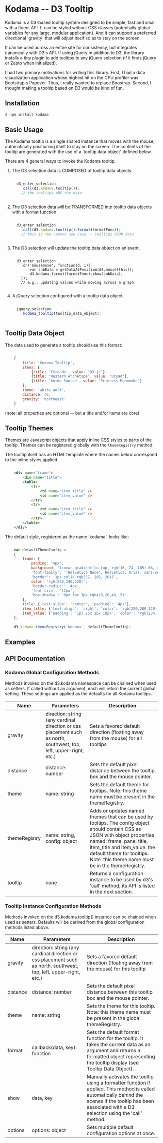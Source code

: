 # Kodama -- D3 Tooltip

Kodama is a D3-based tooltip system designed to be simple, fast and small with a fluent API. It can be styled without CSS classes (potentially global variables for any large, modular application). And it can support a preferred directional 'gravity' that will adjust itself so as to stay on the screen.

It can be used across an entire site for consistency, but integrates canonically with D3's API. If using jQuery in addition to D3, the library installs a tiny plugin to add tooltips to any jQuery selection (if it finds jQuery or Zepto when initialized). 

I had two primary motivations for writing this library. First, I had a data visualization application whose highest hit on the CPU profiler was Bootstrap's Popover. Thus, I really wanted to replace Boostrap. Second, I thought making a tooltip based on D3 would be kind of fun.

## Installation

```bash
$ npm install kodama
```

## Basic Usage

The Kodama tooltip is a single shared instance that moves with the mouse, automatically positioning itself to stay on the screen. The contents of the tooltip are generated with the use of a 'tooltip data object' defined below.

There are 4 general ways to invoke the Kodama tooltip.

1. The D3 selection data is COMPOSED of tooltip data objects.
    ```javascript
    
      d3_enter_selection
        .call(d3.kodama.tooltip()); 
        // the tooltips ARE the data
        
    ```
2. The D3 selection data will be TRANSFORMED into tooltip data objects with a format function.
    ```javascript
    
      d3_enter_selection 
        .call(d3.kodama.tooltip().format(formatFunc)); 
        // this is the common use case -- tooltips FROM data
        
    ```
3. The D3 selection will update the tooltip data object on an event.
    ```
    
      d3_enter_selection
        .on('mousemove', function(d, i){
            var subData = getDataAtPosition(d3.mouse(this));
            d3.kodama.format(formatFunc).show(subData); 
        });
        // e.g., updating values while moving across a graph
        
    ```
4. A jQuery selection configured with a tooltip data object.
    ```javascript
    
      jquery_selection
        .kodama_tooltip(tooltip_data_object);
        
    ```
    
## Tooltip Data Object

The data used to generate a tooltip should use this format:

```javascript

    {
        title: 'Kodama Tooltip',
        items: [
            {title: 'Extends', value: 'D3.js'},
            {title: 'Western Archetype', value: 'Dryad'},
            {title: 'Anime Source', value: 'Princess Mononoke'}
        ],
        theme: 'white_wolf',
        distance: 40,
        gravity: 'northeast'
    }

```

(note: all properties are optional -- but a title and/or items are core)

## Tooltip Themes

Themes are Javascript objects that apply inline CSS styles to parts of the tooltip.
Themes can be registered globally with the ```themeRegistry``` method. 

The tooltip itself has an HTML template where the names below correspond to the inline styles applied:

```html

    <div name="frame">
        <div name="title">
        <table>
            <tr>
                <td name="item_title" />
                <td name="item_value" />
            </tr>
            <tr>
                <td name="item_title" />
                <td name="item_value" />
            </tr>
        </table>
    </div>

```

The default style, registered as the name 'kodama', looks like:

```javascript

    var defaultThemeConfig = 
    {
        frame: {
            padding: '4px',
            background: 'linear-gradient(to top, rgb(16, 74, 105) 0%, rgb(14, 96, 125) 90%)',
            'font-family': '"Helvetica Neue", Helvetica, Arial, sans-serif',
            'border': '1px solid rgb(57, 208, 204)',
            color: 'rgb(245,240,220)',
            'border-radius': '4px',
            'font-size': '12px',
            'box-shadow': '0px 1px 3px rgba(0,20,40,.5)'
        },
        title: {'text-align': 'center', 'padding': '4px'},
        item_title: {'text-align': 'right', 'color': 'rgb(220,200,120)'},
        item_value: {'padding': '1px 2px 1px 10px', 'color': 'rgb(234, 224, 184)'}
    };
    
    d3.kodama.themeRegistry('kodama', defaultThemeConfig);

```


## Examples


## API Documentation

### Kodama Global Configuration Methods

Methods invoked on the d3.kodama namespace can be chained when used as setters. If called without an argument, each will return the current global setting. These settings are applied as the defaults for all Kodama tooltips.

|Name | Parameters | Description |
|-----|------------------------|-------------|
|gravity | direction: string (any cardinal direction or css placement such as north, southwest, top, left, upper-right, etc.) | Sets a favored default direction (floating away from the mouse) for all tooltips | 
|distance | distance: number | Sets the default pixel distance between the tooltip box and the mouse pointer. |
|theme | name: string | Sets the default theme for tooltips. Note: this theme name must be present in the themeRegistry. |
|themeRegistry | name: string, config: object | Adds or updates named themes that can be used by tooltips. The config object should contain CSS as JSON with object properties named: frame, pane, title, item_title and item_value. the default theme for tooltips. Note: this theme name must be in the themeRegistry. |
|tooltip | none | Returns a configuration instance to be used by d3's 'call' method; its API is listed in the next section. |

### Tooltip Instance Configuration Methods

Methods invoked on the d3.kodama.tooltip() instance can be chained when used as setters. Defaults will be derived from the global configuration methods listed above.

|Name | Parameters | Description |
|-----|------------------------|-------------|
|gravity | direction: string (any cardinal direction or css placement such as north, southwest, top, left, upper-right, etc.) | Sets a favored default direction (floating away from the mouse) for this tooltip | 
|distance | distance: number | Sets the default pixel distance between this tooltip box and the mouse pointer. |
|theme | name: string | Sets the theme for this tooltip. Note: this theme name must be present in the global themeRegistry. |
|format | callback(data, key): function | Sets the default format function for the tooltip. It takes the current data as an argument and returns a formatted object representing the tooltip display (see Tooltip Data Object). |
|show | data, key | Manually activates the tooltip using a formatter function if applied. This method is called automatically behind the scenes if the tooltip has been associated with a D3 selection using the 'call' method. |
|options | options: object | Sets multiple default configuration options at once. |



